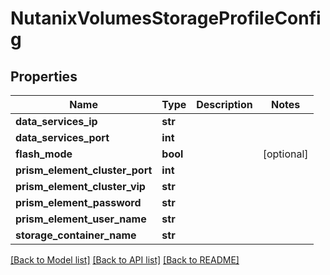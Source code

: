 # NutanixVolumesStorageProfileConfig

## Properties
Name | Type | Description | Notes
------------ | ------------- | ------------- | -------------
**data_services_ip** | **str** |  | 
**data_services_port** | **int** |  | 
**flash_mode** | **bool** |  | [optional] 
**prism_element_cluster_port** | **int** |  | 
**prism_element_cluster_vip** | **str** |  | 
**prism_element_password** | **str** |  | 
**prism_element_user_name** | **str** |  | 
**storage_container_name** | **str** |  | 

[[Back to Model list]](../README.md#documentation-for-models) [[Back to API list]](../README.md#documentation-for-api-endpoints) [[Back to README]](../README.md)

